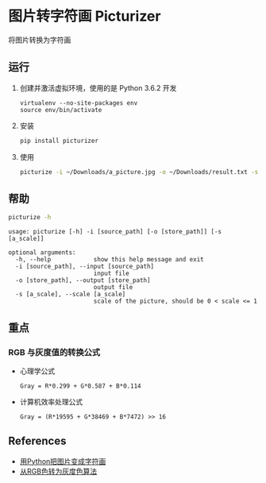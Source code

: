# 图片转字符画 Picturizer

将图片转换为字符画

## 运行

1. 创建并激活虚拟环境，使用的是 Python 3.6.2 开发

    ```
    virtualenv --no-site-packages env
    source env/bin/activate
    ```

1. 安装

    ```sh
    pip install picturizer
    ```

1. 使用

    ```sh
    picturize -i ~/Downloads/a_picture.jpg -o ~/Downloads/result.txt -s 1.0
    ```

## 帮助

```sh
picturize -h
```

```
usage: picturize [-h] -i [source_path] [-o [store_path]] [-s [a_scale]]

optional arguments:
  -h, --help            show this help message and exit
  -i [source_path], --input [source_path]
                        input file
  -o [store_path], --output [store_path]
                        output file
  -s [a_scale], --scale [a_scale]
                        scale of the picture, should be 0 < scale <= 1
```

## 重点

### RGB 与灰度值的转换公式

- 心理学公式

    ```
    Gray = R*0.299 + G*0.587 + B*0.114
    ```

- 计算机效率处理公式

    ```
    Gray = (R*19595 + G*38469 + B*7472) >> 16
    ```

## References

- [用Python把图片变成字符画](https://www.jianshu.com/p/991cb07b3ad3)
- [从RGB色转为灰度色算法](http://blog.csdn.net/xdrt81y/article/details/8289963)



